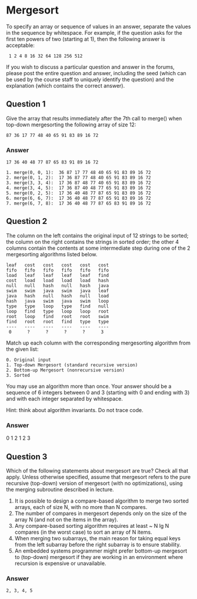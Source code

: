 # Mergesort

To specify an array or sequence of values in an answer, separate the values in
the sequence by whitespace. For example, if the question asks for the first
ten powers of two (starting at 1), then the following answer is acceptable:

     1 2 4 8 16 32 64 128 256 512

If you wish to discuss a particular question and answer in the forums, please
post the entire question and answer, including the seed (which can be used by
the course staff to uniquely identify the question) and the explanation (which
contains the correct answer).


## Question 1

Give the array that results immediately after the 7th call to merge()
when top-down mergesorting the following array of size 12:

    87 36 17 77 48 40 65 91 83 89 16 72 


### Answer

    17 36 40 48 77 87 65 83 91 89 16 72
    
    1. merge(0, 0, 1):  36 87 17 77 48 40 65 91 83 89 16 72 
    2. merge(0, 1, 2):  17 36 87 77 48 40 65 91 83 89 16 72 
    3. merge(3, 3, 4):  17 36 87 48 77 40 65 91 83 89 16 72 
    4. merge(3, 4, 5):  17 36 87 40 48 77 65 91 83 89 16 72 
    5. merge(0, 2, 5):  17 36 40 48 77 87 65 91 83 89 16 72 
    6. merge(6, 6, 7):  17 36 40 48 77 87 65 91 83 89 16 72 
    7. merge(6, 7, 8):  17 36 40 48 77 87 65 83 91 89 16 72 


## Question 2

The column on the left contains the original input of 12 strings to be sorted;
the column on the right contains the strings in sorted order; the other 4 columns contain the
contents at some intermediate step during one of the 2 mergesorting algorithms listed below.

    leaf   cost   cost   cost   cost   cost   
    fifo   fifo   fifo   fifo   fifo   fifo   
    load   leaf   leaf   leaf   leaf   find   
    cost   load   load   load   load   hash   
    null   null   hash   null   hash   java   
    swim   swim   java   swim   java   leaf   
    java   hash   null   hash   null   load   
    hash   java   swim   java   swim   loop   
    type   type   loop   type   find   null   
    loop   find   type   loop   loop   root   
    root   loop   find   root   root   swim   
    find   root   root   find   type   type   
    ----   ----   ----   ----   ----   ----   
     0      ?      ?      ?      ?      3     


Match up each column with the corresponding mergesorting algorithm from the given list:

    0. Original input
    1. Top-down Mergesort (standard recursive version)
    2. Bottom-up Mergesort (nonrecursive version)
    3. Sorted

You may use an algorithm more than once. Your answer should be a sequence of 6 integers between
0 and 3 (starting with 0 and ending with 3) and with each integer separated by whitespace.

Hint: think about algorithm invariants. Do not trace code.


### Answer

0 1 2 1 2 3


## Question 3

Which of the following statements about mergesort are true? Check all that apply. 
Unless otherwise specified, assume that mergesort refers to the pure recursive (top-down) version of mergesort (with no optimizations), 
using the merging subroutine described in lecture.

1. It is possible to design a compare-based algorithm to merge two sorted arrays, each of size N, with no more than N compares.
2. The number of compares in mergesort depends only on the size of the array N (and not on the items in the array).
3. Any compare-based sorting algorithm requires at least ~ N lg N compares (in the worst case) to sort an array of N items.
4. When merging two subarrays, the main reason for taking equal keys from the left subarray before the right subarray is to ensure stability.
5. An embedded systems programmer might prefer bottom-up mergesort to (top-down) mergesort if they are working in an environment where recursion is expensive or unavailable.


### Answer

    2, 3, 4, 5